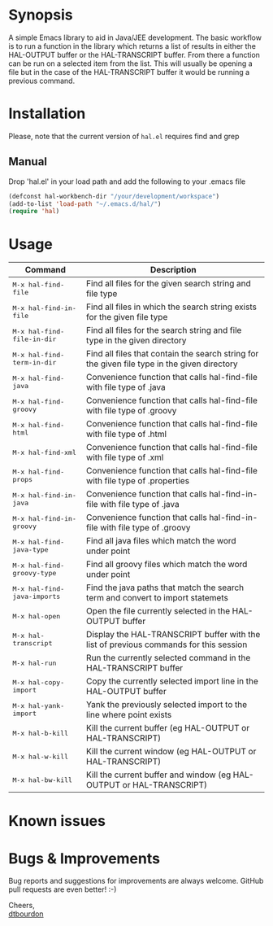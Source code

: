 # Synopsis

A simple Emacs library to aid in Java/JEE development. The basic workflow is
to run a function in the library which returns a list of results in either the
HAL-OUTPUT buffer or the HAL-TRANSCRIPT buffer. From there a function can be
run on a selected item from the list. This will usually be opening a file but
in the case of the HAL-TRANSCRIPT buffer it would be running a previous command.

# Installation

Please, note that the current version of `hal.el` requires find and grep

## Manual

Drop 'hal.el' in your load path and add the following to your .emacs file

```lisp
(defconst hal-workbench-dir "/your/development/workspace")
(add-to-list 'load-path "~/.emacs.d/hal/")
(require 'hal)
```

# Usage

Command                                       | Description
----------------------------------------------|----------------------------------------------------------------------------------------------
<kbd>M-x hal-find-file</kbd>                  | Find all files for the given search string and file type
<kbd>M-x hal-find-in-file</kbd>               | Find all files in which the search string exists for the given file type
<kbd>M-x hal-find-file-in-dir</kbd>           | Find all files for the search string and file type in the given directory
<kbd>M-x hal-find-term-in-dir</kbd>           | Find all files that contain the search string for the given file type in the given directory
<kbd>M-x hal-find-java</kbd>                  | Convenience function that calls hal-find-file with file type of .java
<kbd>M-x hal-find-groovy</kbd>                | Convenience function that calls hal-find-file with file type of .groovy
<kbd>M-x hal-find-html</kbd>                  | Convenience function that calls hal-find-file with file type of .html
<kbd>M-x hal-find-xml</kbd>                   | Convenience function that calls hal-find-file with file type of .xml
<kbd>M-x hal-find-props</kbd>                 | Convenience function that calls hal-find-file with file type of .properties
<kbd>M-x hal-find-in-java</kbd>               | Convenience function that calls hal-find-in-file with file type of .java
<kbd>M-x hal-find-in-groovy</kbd>             | Convenience function that calls hal-find-in-file with file type of .groovy
<kbd>M-x hal-find-java-type</kbd>             | Find all java files which match the word under point
<kbd>M-x hal-find-groovy-type</kbd>		      | Find all groovy files which match the word under point
<kbd>M-x hal-find-java-imports</kbd>          | Find the java paths that match the search term and convert to import statemets 
<kbd>M-x hal-open</kbd>                       | Open the file currently selected in the HAL-OUTPUT buffer
<kbd>M-x hal-transcript</kbd>                 | Display the HAL-TRANSCRIPT buffer with the list of previous commands for this session
<kbd>M-x hal-run</kbd>                        | Run the currently selected command in the HAL-TRANSCRIPT buffer
<kbd>M-x hal-copy-import</kbd>                | Copy the currently selected import line in the HAL-OUTPUT buffer 
<kbd>M-x hal-yank-import</kbd>                | Yank the previously selected import to the line where point exists
<kbd>M-x hal-b-kill</kbd>                     | Kill the current buffer (eg HAL-OUTPUT or HAL-TRANSCRIPT)
<kbd>M-x hal-w-kill</kbd>                     | Kill the current window (eg HAL-OUTPUT or HAL-TRANSCRIPT)
<kbd>M-x hal-bw-kill</kbd>                    | Kill the current buffer and window (eg HAL-OUTPUT or HAL-TRANSCRIPT)


# Known issues


# Bugs & Improvements

Bug reports and suggestions for improvements are always
welcome. GitHub pull requests are even better! :-)

Cheers,<br/>
[dtbourdon](http://twitter.com/tbourdon)
